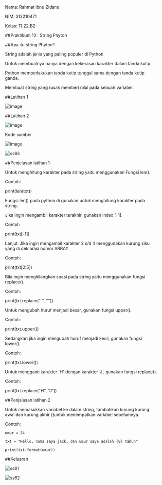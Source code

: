 Nama: Rahmat Ibnu Zidane

NIM: 312210471

Kelas: TI.22.B2

##Praktikum 10 : String Phyton


##Apa itu string Phyton?

String adalah jenis yang paling populer di Python.


Untuk membuatnya hanya dengan kekerasan karakter dalam tanda kutip.


Python memperlakukan tanda kutip tunggal sama dengan tanda kutip ganda.


Membuat string yang rusak memberi nilai pada sebuah variabel.

##Latihan 1

![image](https://user-images.githubusercontent.com/115911489/212913349-28364a52-ec32-4832-9f54-aab22a9a87cd.png)


##Latihan 2

![image](https://user-images.githubusercontent.com/115911489/212913507-23131fb3-f76b-4939-b3ae-18ff77efd0b5.png)

Kode sumber

![image](https://user-images.githubusercontent.com/115911489/212920428-7e37ed28-0371-4ef4-9e50-387c11fb285e.png)


![ss63](https://user-images.githubusercontent.com/115911489/212924571-6eefb982-e8c5-4bd4-9769-4705577d356e.JPG)



##Penjelasan latihan 1

Untuk menghitung karakter pada string yaitu menggunakan Fungsi len().

Contoh:

print(len(txt))

Fungsi len() pada python di gunakan untuk menghitung karakter pada string.

Jika ingin mengambil karakter terakhir, gunakan index [-1].

Contoh

print(txt[-1])

Lanjut. Jika ingin mengambil karakter 2 s/d 4 menggunakan kurung siku yang di deklarasi nomor ARRAY.

Contoh:

print(txt[2:5])

Bila ingin menghilangkan spasi pada string yaitu menggunakan fungsi replace().

Contoh:

print(txt.replace(" ", ""))

Untuk mengubah huruf menjadi besar, gunakan fungsi upper().

Contoh:

print(txt.upper())

Sedangkan jika ingin mengubah huruf menjadi kecil, gunakan fungsi lower().

Contoh:

print(txt.lower())

Untuk mengganti karakter 'H' dengan karakter 'J', gunakan fungsi replace().

Contoh:

print(txt.replace("H", "J"))

##Penjalasan latihan 2

Untuk memasukkan variabel ke dalam string, tambahkan kurung kurung awal dan kurung akhir {}untuk menempatkan variabel sebelumnya.

Contoh:

    umur = 24
    
    txt = "Hello, nama saya jack, dan umur saya adalah {0} tahun"
    
    print(txt.format(umur))
    
##Keluaran
    
![ss61](https://user-images.githubusercontent.com/115911489/212922948-7a2c850c-4ea2-400b-9cdd-58f107dbc0e4.JPG)
    


![ss62](https://user-images.githubusercontent.com/115911489/212922625-2a6f2a69-9e1b-430a-8058-1d571f2a6531.JPG)


